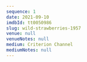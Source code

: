 ```yaml
---
sequence: 1
date: 2021-09-10
imdbId: tt0050986
slug: wild-strawberries-1957
venue: null
venueNotes: null
medium: Criterion Channel
mediumNotes: null
---
```


